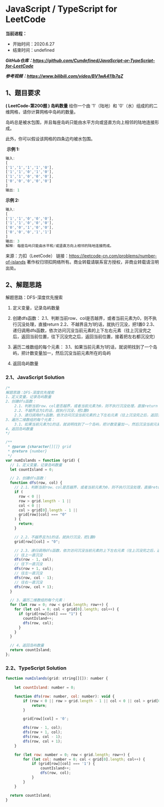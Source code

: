 ﻿# JavaScript / TypeScript for LeetCode 
**当前进程：**

 - 开始时间：2020.6.27 
 - 结束时间：undefined

***GitHub仓库：https://github.com/Cundefined/JavaScript-or-TypeScript-for-LeetCode***

***参考视频：https://www.bilibili.com/video/BV1wA411b7qZ***

## 1、题目要求
**( LeetCode-第200题 )  岛屿数量**
       给你一个由 '1'（陆地）和 '0'（水）组成的的二维网格，请你计算网格中岛屿的数量。

岛屿总是被水包围，并且每座岛屿只能由水平方向或竖直方向上相邻的陆地连接形成。

此外，你可以假设该网格的四条边均被水包围。


​	  **示例 1:**

```javascript
输入:
[
['1','1','1','1','0'],
['1','1','0','1','0'],
['1','1','0','0','0'],
['0','0','0','0','0']
]
输出: 1
```
**示例 2:**
```javascript
输入:
[
['1','1','0','0','0'],
['1','1','0','0','0'],
['0','0','1','0','0'],
['0','0','0','1','1']
]
输出: 3
解释: 每座岛屿只能由水平和/或竖直方向上相邻的陆地连接而成。
```
来源：力扣（LeetCode）
链接：https://leetcode-cn.com/problems/number-of-islands
著作权归领扣网络所有。商业转载请联系官方授权，非商业转载请注明出处。

## 2、解题思路
解题思路：DFS-深度优先搜索
 1. 定义变量，记录岛屿数量
 

 2. 创建dfs函数：
 	2.1、判断当前row、col是否越界，或者当前元素为0，则不执行沉没处理，直接return
    2.2、不越界且为1的话，就执行沉没，把1置0
    2.3、递归调用dfs函数，依次访问沉没当前元素的上下左右元素（往上沉没完之后，返回当前位置，往下沉没完之后，返回当前位置，接着把左右都沉没完）
 3. 遍历二维数组的每个元素：
 	3.1、如果当前元素为1的话，就说明找到了一个岛屿，把计数变量加一，然后沉没当前元素所在的岛屿
 5. 返回岛屿数量

### 2.1、JavaScript Solution

```javascript
/*
解题思路：DFS-深度优先搜索
1、定义变量，记录岛屿数量
2、创建dfs函数：
    2.1、判断当前row、col是否越界，或者当前元素为0，则不执行沉没处理，直接return
    2.2、不越界且为1的话，就执行沉没，把1置0
    2.3、递归调用dfs函数，依次访问沉没当前元素的上下左右元素（往上沉没完之后，返回当前位置，往下沉没完之后，返回当前位置，接着把左右都沉没完）
3、遍历二维数组的每个元素：
    3.1、如果当前元素为1的话，就说明找到了一个岛屿，把计数变量加一，然后沉没当前元素所在的岛屿
4、返回岛屿数量
*/

/**
 * @param {character[][]} grid
 * @return {number}
 */
var numIslands = function (grid) {
  // 1、定义变量，记录岛屿数量
  let countIsland = 0;

  // 2、创建dfs函数：
  function dfs(row, col) {
    // 2.1、判断当前row、col是否越界，或者当前元素为0，则不执行沉没处理，直接return
    if (
      row < 0 ||
      row > grid.length - 1 ||
      col < 0 ||
      col > grid[0].length - 1 ||
      grid[row][col] === "0"
    ) {
      return;
    }

    // 2.2、不越界且为1的话，就执行沉没，把1置0
    grid[row][col] = "0";

    // 2.3、递归调用dfs函数，依次访问沉没当前元素的上下左右元素（往上沉没完之后，返回当前位置，往下沉没完之后，返回当前位置，接着把左右都沉没完）
    // 往上一直沉没
    dfs(row - 1, col);
    // 往下一直沉没
    dfs(row + 1, col);
    // 往左一直沉没
    dfs(row, col - 1);
    // 往右一直沉没
    dfs(row, col + 1);
  }

  // 3、遍历二维数组的每个元素：
  for (let row = 0; row < grid.length; row++) {
    for (let col = 0; col < grid[0].length; col++) {
      if (grid[row][col] === "1") {
        countIsland++;
        dfs(row, col);
      }
    }
  }

  // 4、返回岛屿数量
  return countIsland;
};
```


### 2.2、TypeScript Solution

```javascript
function numIslands(grid: string[][]): number {
  
    let countIsland: number = 0;

    function dfs(row: number, col: number): void {
        if (row < 0 || row > grid.length - 1 || col < 0 || col > grid[0].length - 1 || grid[row][col] === '0') {
            return;
        }

        grid[row][col] = '0';

        dfs(row - 1, col);
        dfs(row + 1, col);
        dfs(row, col - 1);
        dfs(row, col + 1);
    }

    for (let row: number = 0; row < grid.length; row++) {
        for (let col: number = 0; col < grid[0].length; col++) {
            if (grid[row][col] === '1') {
                countIsland++;
                dfs(row, col);
            }
        }
    }

  return countIsland;
}
```


